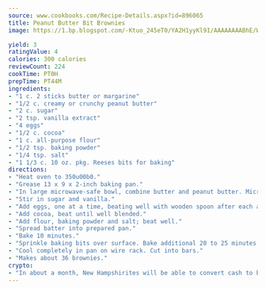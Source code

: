 ```yaml
---
source: www.cookbooks.com/Recipe-Details.aspx?id=896065
title: Peanut Butter Bit Brownies
image: https://1.bp.blogspot.com/-Ktuo_245eT0/YA2H1yyKl9I/AAAAAAAABhE/WMoqSq2tWOcgMkPaLYZ-49h8pVDUUwFCQCLcBGAsYHQ/s307/5.png

yield: 3
ratingValue: 4
calories: 300 calories
reviewCount: 224
cookTime: PT0H
prepTime: PT44M
ingredients:
- "1 c. 2 sticks butter or margarine"
- "1/2 c. creamy or crunchy peanut butter"
- "2 c. sugar"
- "2 tsp. vanilla extract"
- "4 eggs"
- "1/2 c. cocoa"
- "1 c. all-purpose flour"
- "1/2 tsp. baking powder"
- "1/4 tsp. salt"
- "1 1/3 c. 10 oz. pkg. Reeses bits for baking"
directions:
- "Heat oven to 350u00b0."
- "Grease 13 x 9 x 2-inch baking pan."
- "In large microwave-safe bowl, combine butter and peanut butter. Microwave at High 100% 2 to 2 1/2 minutes or until butter is melted and mixture is smooth when stirred."
- "Stir in sugar and vanilla."
- "Add eggs, one at a time, beating well with wooden spoon after each addition."
- "Add cocoa, beat until well blended."
- "Add flour, baking powder and salt; beat well."
- "Spread batter into prepared pan."
- "Bake 10 minutes."
- "Sprinkle baking bits over surface. Bake additional 20 to 25 minutes or until brownies just begin to pull away from sides of pan."
- "Cool completely in pan on wire rack. Cut into bars."
- "Makes about 36 brownies."
crypto:
- "In about a month, New Hampshirites will be able to convert cash to bitcoins via new bitcoin ATMs popping up in the state."
---
```

